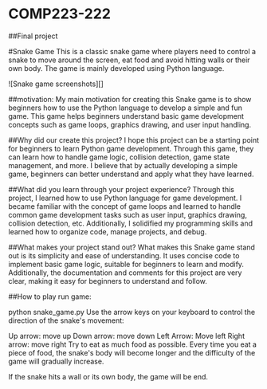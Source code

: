 # COMP223-222
##Final project

#Snake Game
This is a classic snake game where players need to control a snake to move around the screen, eat food and avoid hitting walls or their own body. The game is mainly developed using Python language.

![Snake game screenshots][]

##motivation:
My main motivation for creating this Snake game is to show beginners how to use the Python language to develop a simple and fun game. This game helps beginners understand basic game development concepts such as game loops, graphics drawing, and user input handling.

##Why did our create this project?
I hope this project can be a starting point for beginners to learn Python game development. Through this game, they can learn how to handle game logic, collision detection, game state management, and more. I believe that by actually developing a simple game, beginners can better understand and apply what they have learned.

##What did you learn through your project experience?
Through this project, I learned how to use Python language for game development. I became familiar with the concept of game loops and learned to handle common game development tasks such as user input, graphics drawing, collision detection, etc. Additionally, I solidified my programming skills and learned how to organize code, manage projects, and debug.

##What makes your project stand out?
What makes this Snake game stand out is its simplicity and ease of understanding. It uses concise code to implement basic game logic, suitable for beginners to learn and modify. Additionally, the documentation and comments for this project are very clear, making it easy for beginners to understand and follow.

##How to play
run game:

python snake_game.py
Use the arrow keys on your keyboard to control the direction of the snake's movement:

Up arrow: move up
Down arrow: move down
Left Arrow: Move left
Right arrow: move right
Try to eat as much food as possible. Every time you eat a piece of food, the snake's body will become longer and the difficulty of the game will gradually increase.

If the snake hits a wall or its own body, the game will be end.
